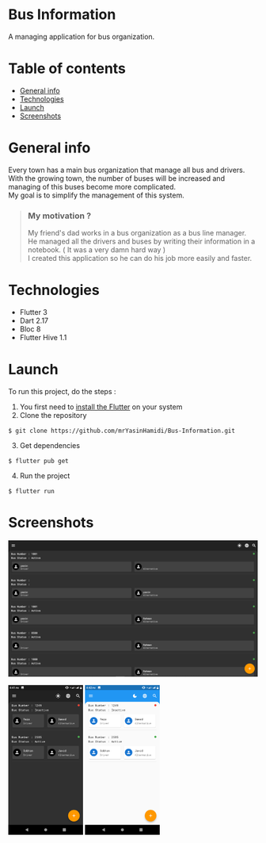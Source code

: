 # Bus Information

A managing application for bus organization.  

# Table of contents
* [General info](#general-info)
* [Technologies](#technologies)
* [Launch](#launch)
* [Screenshots](#screenshots)

# General info
Every town has a main bus organization that manage all bus and drivers.  
With the growing town, the number of buses will be increased and managing of this buses become more complicated.  
My goal is to simplify the management of this system.

>### **My motivation ?**
>My friend's dad works in a bus organization as a bus line manager.  
He managed all the drivers and buses by writing their information in a notebook. ( It was a very damn hard way )  
I created this application so he can do his job more easily and faster.

# Technologies

* Flutter 3
* Dart 2.17
* Bloc 8
* Flutter Hive 1.1

# Launch

To run this project, do the steps : 

1. You first need to [install the Flutter](https://docs.flutter.dev/get-started/install) on your system
2. Clone the repository
  ``` 
  $ git clone https://github.com/mrYasinHamidi/Bus-Information.git 
  ```
3. Get dependencies
  ```
  $ flutter pub get 
  ```
4. Run the project 
  ```
  $ flutter run 
  ```

# Screenshots

<img src="./screenshots/desktop_dark.png" />
<p float="left">
  <img src="./screenshots/phone_dark.png" width="30%" />
  <img src="./screenshots/phone_light.png" width="30%" /> 
</p>
